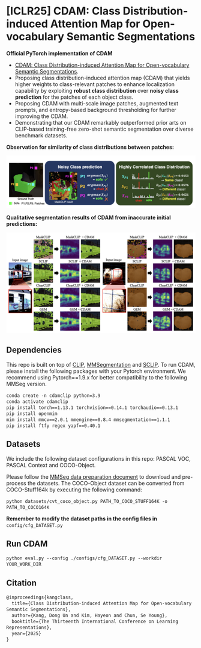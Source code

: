 # [ICLR25] CDAM: Class Distribution-induced Attention Map for Open-vocabulary Semantic Segmentations

**Official PyTorch implementation of CDAM**


* [CDAM: Class Distribution-induced Attention Map for Open-vocabulary Semantic Segmentations](https://openreview.net/pdf?id=CMqOfvD3tO).
* Proposing class distribution-induced attention map (CDAM) that yields higher weights to class-relevant patches to enhance localization capability by exploiting **robust class distribution** over **noisy class prediction** for the patches of each object class. 
*  Proposing CDAM with multi-scale image patches, augmented text prompts, and entropy-based background thresholding for further improving the CDAM.
* Demonstrating that our CDAM remarkably outperformed prior arts on CLIP-based training-free zero-shot semantic segmentation over diverse benchmark datasets.


**Observation for similarity of class distributions between patches:**

![sclip_0](assets/distance.png)

**Qualitative segmentation results of CDAM from inaccurate initial predictions:**

![sclip_1](assets/results.png)





## Dependencies

This repo is built on top of [CLIP](https://github.com/openai/CLIP), [MMSegmentation](https://github.com/open-mmlab/mmsegmentation) and [SCLIP](https://github.com/wangf3014/SCLIP/blob/main/README.md). To run CDAM, please install the following packages with your Pytorch environment. We recommend using Pytorch==1.9.x for better compatibility to the following MMSeg version.

```
conda create -n cdamclip python=3.9
conda activate cdamclip
pip install torch==1.13.1 torchvision==0.14.1 torchaudio==0.13.1
pip install openmim
mim install mmcv==2.0.1 mmengine==0.8.4 mmsegmentation==1.1.1
pip install ftfy regex yapf==0.40.1
```

## Datasets
We include the following dataset configurations in this repo: PASCAL VOC, PASCAL Context and COCO-Object.

Please follow the [MMSeg data preparation document](https://github.com/open-mmlab/mmsegmentation/blob/main/docs/en/user_guides/2_dataset_prepare.md) to download and pre-process the datasets. The COCO-Object dataset can be converted from COCO-Stuff164k by executing the following command:

```
python datasets/cvt_coco_object.py PATH_TO_COCO_STUFF164K -o PATH_TO_COCO164K
```

**Remember to modify the dataset paths in the config files in** `config/cfg_DATASET.py`



## Run CDAM

```
python eval.py --config ./configs/cfg_DATASET.py --workdir YOUR_WORK_DIR
```

## Citation
```
@inproceedings{kangclass,
  title={Class Distribution-induced Attention Map for Open-vocabulary Semantic Segmentations},
  author={Kang, Dong Un and Kim, Hayeon and Chun, Se Young},
  booktitle={The Thirteenth International Conference on Learning Representations},
  year={2025}
}
```

